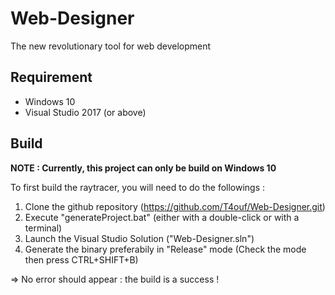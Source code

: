 # Web-Designer
The new revolutionary tool for web development 

## Requirement

* Windows 10
* Visual Studio 2017 (or above)

## Build

**NOTE : Currently, this project can only be build on Windows 10**

To first build the raytracer, you will need to do the followings : 
1. Clone the  github repository (https://github.com/T4ouf/Web-Designer.git)
2. Execute "generateProject.bat" (either with a double-click or with a terminal)
3. Launch the Visual Studio Solution ("Web-Designer.sln")
4. Generate the binary preferabily in "Release" mode (Check the mode then press CTRL+SHIFT+B)

=> No error should appear : the build is a success !